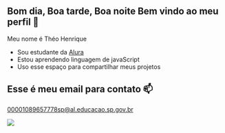 ## Bom dia, Boa tarde, Boa noite Bem vindo ao meu perfil 🍮

Meu nome é Théo Henrique

- Sou estudante da [Alura](https://www.alura.com.br)
- Estou aprendendo linguagem de javaScript
- Uso esse espaço para compartilhar meus projetos

## Esse é meu email para contato 📫

00001089657778sp@al.educacao.sp.gov.br

![](https://media1.tenor.com/m/kOAJnYo9NcQAAAAC/gif.gif)
